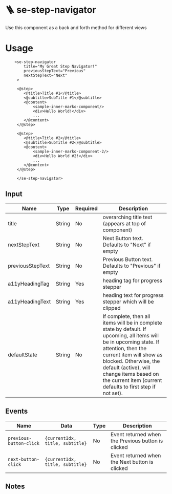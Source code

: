 # 🪜 se-step-navigator

Use this component as a back and forth method for different views

# Usage

```marko
    <se-step-navigator
    	title="My Great Step Navigator!"
        previousStepText="Previous"
        nextStepText="Next"
 	 >
 	 
 	 <@step>
 	 	<@title>Title #1</@title>
 	 	<@subtitle>SubTitle #1</@subtitle>
 	 	<@content>
 	 		<sample-inner-marko-component/>
 	 		<div>Hello World!</div>
 	 		...
 	 	</@content>
 	 </@step>
 	 
 	 <@step>
 	 	<@title>Title #2</@title>
 	 	<@subtitle>SubTitle #2</@subtitle>
 	 	<@content>
 	 		<sample-inner-marko-component-2/>
 	 		<div>Hello World #2!</div>
 	 		...
 	 	</@content>
 	 </@step>

 	 </se-step-navigator>
```

## Input

| Name              | Type           | Required | Description
| ---               | ---            | ---      | ---
| title             | String       | No |  overarching title text (appears at top of component)
| nextStepText             | String       | No |  Next Button text. Defaults to "Next" if empty
| previousStepText             | String       | No |  Previous Button text. Defaults to "Previous" if empty
| a11yHeadingTag             | String       | Yes |  heading tag for progress stepper
| a11yHeadingText             | String       | Yes |heading text for progress stepper which will be clipped
| defaultState					|String  	| No| If complete, then all items will be in complete state by default. If upcoming, all items will be in upcoming state. If attention, then the current item will show as blocked. Otherwise, the default (active), will change items based on the current item (current defaults to first step if not set).




## Events

| Name               | Data  | Type     | Description
| ---                | ---   | ---      | ---
| `previous-button-click`  | `{currentIdx, title, subtitle}`  | No | Event returned when the Previous button is clicked
| `next-button-click`  | `{currentIdx, title, subtitle}`  | No | Event returned when the Next button is clicked

## Notes
